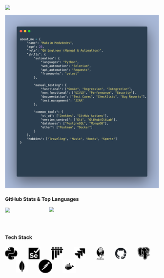 [![](https://capsule-render.vercel.app/api?type=waving&color=0:6e88b8,30:96aacd,50:b9c7df,70:96aacd,100:6e88b8&height=170&section=header&text=Hi,%20lovely%20to%20see%20you%20👋🏼&fontSize=32&fontColor=22272e&fontAlignY=30)]()

<p align="center"><img src="./img/about_me.webp" width="850" /></p>

<h3>GitHub Stats & Top Languages</h3>
<a href="https://github.com/devdeM1">
<img align="center" src="https://github-readme-stats.vercel.app/api?username=devdeM1&hide_title=true&hide_border=true&show_icons=true&include_all_commits=true&count_private=true&theme=react&text_color=C2CBD3&title_color=ABCEE2&icon_color=ABCEE2" width="400"/>
</a>
<a href="https://github.com/devdeM1">
<img align="right" src="https://github-readme-stats.vercel.app/api/top-langs/?username=devdeM1&hide_title=true&hide_border=true&theme=react&text_color=C2CBD3&&title_color=ABCEE2&layout=compact&langs_count=8" width="360"/>
</a>

<br><br>

<h3>Tech Stack</h3>

### <img height="40" src="img/python.jpg" align="center" title="Python">&nbsp;&nbsp;&nbsp;&nbsp;&nbsp;&nbsp;&nbsp;&nbsp;&nbsp;<img height="40" src="img/selenium.jpg" align="center" title="Selenium">&nbsp;&nbsp;&nbsp;&nbsp;&nbsp;&nbsp;&nbsp;&nbsp;&nbsp;<img height="40" src="img/pytest.jpg" align="center" title="Pytest">&nbsp;&nbsp;&nbsp;&nbsp;&nbsp;&nbsp;&nbsp;&nbsp;&nbsp;<img height="40" src="img/jira.jpg" align="center" title="JIRA">&nbsp;&nbsp;&nbsp;&nbsp;&nbsp;&nbsp;&nbsp;&nbsp;&nbsp;<img height="40" src="img/jenkins.jpg" align="center" title="Jenkins">&nbsp;&nbsp;&nbsp;&nbsp;&nbsp;&nbsp;&nbsp;&nbsp;&nbsp;<img height="40" src="img/git_actions.jpg" align="center" title="GitHub Actions">&nbsp;&nbsp;&nbsp;&nbsp;&nbsp;&nbsp;&nbsp;&nbsp;&nbsp;<img height="40" src="img/postgresql.jpg" align="center" title="PostgreSQL">&nbsp;&nbsp;&nbsp;&nbsp;&nbsp;&nbsp;&nbsp;&nbsp;&nbsp;<img height="40" src="img/mongodb.jpg" align="center" title="MongoDB">&nbsp;&nbsp;&nbsp;&nbsp;&nbsp;&nbsp;&nbsp;&nbsp;&nbsp;<img height="44" src="img/postman.jpg" align="center" title="Postman">&nbsp;&nbsp;&nbsp;&nbsp;&nbsp;&nbsp;&nbsp;&nbsp;&nbsp;<img height="44" src="img/docker.jpg" align="center" title="Docker">
